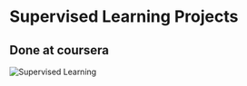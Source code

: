 # Supervised Learning Projects
## Done at coursera
<img src="https://techvidvan.com/tutorials/wp-content/uploads/sites/2/2020/07/Supervised-Learning-in-ML.jpg" alt="Supervised Learning" align="center" height="auto" width="auto" />
